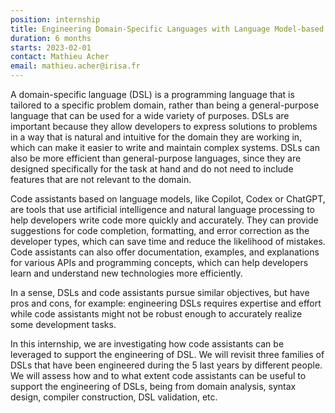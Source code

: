 ```yaml
---
position: internship
title: Engineering Domain-Specific Languages with Language Model-based Assistant
duration: 6 months
starts: 2023-02-01
contact: Mathieu Acher
email: mathieu.acher@irisa.fr 
---
```


A domain-specific language (DSL) is a programming language that is tailored to a specific problem domain, rather than being a general-purpose language that can be used for a wide variety of purposes. 
DSLs are important because they allow developers to express solutions to problems in a way that is natural and intuitive for the domain they are working in, which can make it easier to write and maintain complex systems. 
DSLs can also be more efficient than general-purpose languages, since they are designed specifically for the task at hand and do not need to include features that are not relevant to the domain. 

Code assistants based on language models, like Copilot, Codex or ChatGPT, are tools that use artificial intelligence and natural language processing to help developers write code more quickly and accurately. 
They can provide suggestions for code completion, formatting, and error correction as the developer types, which can save time and reduce the likelihood of mistakes. 
Code assistants can also offer documentation, examples, and explanations for various APIs and programming concepts, which can help developers learn and understand new technologies more efficiently. 

In a sense, DSLs and code assistants pursue similar objectives, but have pros and cons, for example: engineering DSLs requires expertise and effort while code assistants might not be robust enough to accurately realize some development tasks.

In this internship, we are investigating how code assistants can be leveraged to support the engineering of DSL. 
We will revisit three families of DSLs that have been engineered during the 5 last years by different people. 
We will assess how and to what extent code assistants can be useful to support the engineering of DSLs, being from domain analysis, syntax design, compiler construction, DSL validation, etc.

